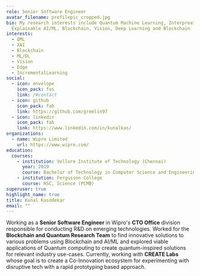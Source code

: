 ```yaml
---
role: Senior Software Engineer
avatar_filename: profilepic_cropped.jpg
bio: My research interests include Quantum Machine Learning, Interpreatable and
  Explainable AI/ML, Blockchain, Vision, Deep Learning and Blockchain
interests:
  - QML
  - XAI
  - Blockchain
  - ML/DL
  - Vision
  - Edge
  - IncrementalLearning
social:
  - icon: envelope
    icon_pack: fas
    link: /#contact
  - icon: github
    icon_pack: fab
    link: https://github.com/gremlin97
  - icon: linkedin
    icon_pack: fab
    link: https://www.linkedin.com/in/kunalkas/
organizations:
  - name: Wipro Limited
    url: https://www.wipro.com/
education:
  courses:
    - institution: Vellore Institute of Technology (Chennai)
      year: 2019
      course: Bachelor of Technology in Computer Science and Engineering
    - institution: Fergusson College
      course: HSC, Science (PCMB)
superuser: true
highlight_name: true
title: Kunal Kasodekar
email: ""
---
```

Working as a **Senior Software Engineer** in Wipro's **CTO Office** division responsible for conducting R&D on emerging technologies. Worked for the **Blockchain and Quantum Research Team** to find innovative solutions to various problems using Blockchain and AI/ML and explored viable applications of Quantum computing to create quantum-inspired solutions for relevant industry use-cases. Currently, working with **CREATE Labs** whose goal is to create a Co-Innovation ecosystem for experimenting with disruptive tech with a rapid prototyping based approach.